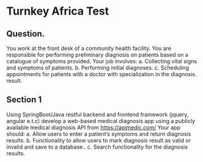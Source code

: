 # Turnkey Africa Test
## Question.
You work at the front desk of a community health facility. You are responsible for performing
preliminary diagnosis on patients based on a catalogue of symptoms provided. Your job involves:
a. Collecting vital signs and symptoms of patients.
b. Performing initial diagnoses.
c. Scheduling appointments for patients with a doctor with specialization in the diagnosis.
result.
## Section 1
Using SpringBoot/Java restful backend and frontend framework (jquery, angular e.t.c) develop a
web-based medical diagnosis app using a publicly available medical diagnosis API from
https://apimedic.com/ Your app should:
a. Allow users to enter a patient’s symptoms and return diagnosis results.
b. Functionality to allow users to mark diagnosis result as valid or invalid and save to a
database..
c. Search functionality for the diagnosis results.
